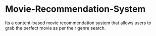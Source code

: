# Movie-Recommendation-System
Its a content-based movie recommendation system that allows users to grab the perfect movie as per their genre search.
